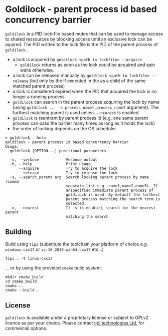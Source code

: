 Goldilock - parent process id based concurrency barrier
=======================================================

`goldilock` is a PID lock-file based mutex that can be used to manage access to shared ressources by blocking access until an exclusive lock can be aquired.
The PID written to the lock file is the PID of the parent process of `goldilock`.

- a lock is acquired by `goldilock <path to lockfile> --acquire`
    - `goldilock` returns as soon as the lock could be acquired and spin waits otherwise.
- a lock can be released manually by `goldilock <path to lockfile> --release` (but only by the if executed in the as a child of the same matched parent process)
- a lock is considered expired when the PID that acquired the lock is no longer a running process
- `goldilock` can search in the parent process acquiring the lock by name (using `goldilock ... -s process_name1,process_name2` argument). The furthest matching parent is used unless `--nearest` is enabled
- `goldilock` is reentrant by parent process id (e.g. one same parent process can pass the barrier many times as long as it holds the lock)
- the order of locking depends on the OS scheduler

```help
> goldilock --help
goldilock - parent process id based concurrency barrier
Usage:
  goldilock [OPTION...] positional parameters

  -v, --verbose            Verbose output
  -h, --help               Print usage
      --acquire            Try to acquire the lock
      --release            Try to release the lock
  -s, --search_parent arg  Search locking parent process by name (comma
                           separate list e.g. name1,name2,name3). If
                           unspecified immediate parent process of
                           goldilock is used. By default the farthest
                           parent process matching the search term is
                           selected.
  -n, --nearest            If -s is enabled, search for the nearest parent
                           matching the search
```

Building
--------

Build using `tipi` (substitute the toolchain your platform of choice e.g. `windows-cxx17` or `vs-16-2019-win64-cxx17` etc...)

```shell
tipi . -t linux-cxx17
```

... or by using the provided `cmake` build system:

```shell
mkdir cmake_build
cd cmake_build
cmake ..
cmake --build .
```


License
-------

`goldilock` is available under a proprietary license or subject to GPLv2 licence as per your choice. Please contact [tipi technologies Ltd.](https://tipi.build/) for commercial options.
